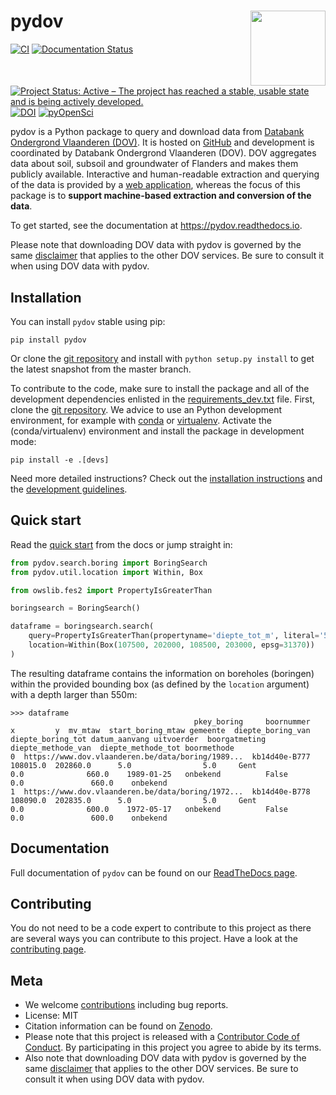 # pydov <img src="docs/_static/img/logo.png" align="right" alt="" width="120">

[![CI](https://github.com/DOV-Vlaanderen/pydov/actions/workflows/ci.yml/badge.svg?branch=master)](https://github.com/DOV-Vlaanderen/pydov/actions/workflows/ci.yml) [![Documentation Status](https://readthedocs.org/projects/pydov/badge/?version=latest)](https://pydov.readthedocs.io/en/latest/?badge=latest) [![Project Status: Active – The project has reached a stable, usable state and is being actively developed.](https://www.repostatus.org/badges/latest/active.svg)](https://www.repostatus.org/#active) [![DOI](https://zenodo.org/badge/DOI/10.5281/zenodo.2788680.svg)](https://doi.org/10.5281/zenodo.2788680) [![pyOpenSci](https://img.shields.io/badge/PyOpenSci-Peer%20Reviewed-success.svg)](https://github.com/pyOpenSci/software-review/issues/19)

pydov is a Python package to query and download data from [Databank Ondergrond Vlaanderen (DOV)](https://www.dov.vlaanderen.be). It is hosted on [GitHub](https://github.com/DOV-Vlaanderen/pydov) and development is coordinated by Databank Ondergrond Vlaanderen (DOV). DOV aggregates data about soil, subsoil and groundwater of Flanders and makes them publicly available. Interactive and human-readable extraction and querying of the data is provided by a [web application](https://www.dov.vlaanderen.be/portaal/?module=verkenner#ModulePage), whereas the focus of this package is to **support machine-based extraction and conversion of the data**.

To get started, see the documentation at https://pydov.readthedocs.io.

Please note that downloading DOV data with pydov is governed by the same [disclaimer](https://www.dov.vlaanderen.be/page/disclaimer) that applies to the other DOV services. Be sure to consult it when using DOV data with pydov.

## Installation

You can install `pydov` stable using pip:

```shell script
pip install pydov
```

Or clone the [git repository](https://github.com/DOV-Vlaanderen/pydov) and install with `python setup.py install` to get the latest snapshot from the master branch.

To contribute to the code, make sure to install the package and all of the development dependencies enlisted in the
[requirements_dev.txt](requirements_dev.txt) file. First, clone the [git repository](https://github.com/DOV-Vlaanderen/pydov).
We advice to use an Python development environment, for example with [conda](https://docs.conda.io/en/latest/miniconda.html) or
[virtualenv](https://virtualenv.pypa.io/en/latest/). Activate the (conda/virtualenv) environment and
install the package in development mode:

```shell script
pip install -e .[devs]
```

Need more detailed instructions? Check out the [installation instructions](https://pydov.readthedocs.io/en/stable/installation.html) and the [development guidelines](https://pydov.readthedocs.io/en/stable/development.html).

## Quick start

Read the [quick start](https://pydov.readthedocs.io/en/stable/quickstart.html) from the docs or jump straight in:

```python
from pydov.search.boring import BoringSearch
from pydov.util.location import Within, Box

from owslib.fes2 import PropertyIsGreaterThan

boringsearch = BoringSearch()

dataframe = boringsearch.search(
    query=PropertyIsGreaterThan(propertyname='diepte_tot_m', literal='550'),
    location=Within(Box(107500, 202000, 108500, 203000, epsg=31370))
)
```

The resulting dataframe contains the information on boreholes (boringen) within the provided bounding box (as defined by the `location` argument)
with a depth larger than 550m:
```
>>> dataframe
                                         pkey_boring     boornummer         x         y  mv_mtaw  start_boring_mtaw gemeente  diepte_boring_van  diepte_boring_tot datum_aanvang uitvoerder  boorgatmeting  diepte_methode_van  diepte_methode_tot boormethode
0  https://www.dov.vlaanderen.be/data/boring/1989...  kb14d40e-B777  108015.0  202860.0      5.0                5.0     Gent                0.0              660.0    1989-01-25   onbekend          False                 0.0               660.0    onbekend
1  https://www.dov.vlaanderen.be/data/boring/1972...  kb14d40e-B778  108090.0  202835.0      5.0                5.0     Gent                0.0              600.0    1972-05-17   onbekend          False                 0.0               600.0    onbekend
```


## Documentation

Full documentation of `pydov` can be found on our [ReadTheDocs page](https://pydov.readthedocs.io).

## Contributing

You do not need to be a code expert to contribute to this project as there are several ways you can contribute to
this project. Have a look at the [contributing page](https://pydov.readthedocs.io/en/latest/contributing.html).

## Meta

- We welcome [contributions](.github/CONTRIBUTING.rst) including bug reports.
- License: MIT
- Citation information can be found on [Zenodo](https://doi.org/10.5281/zenodo.2788680).
- Please note that this project is released with a [Contributor Code of Conduct](.github/CODE_OF_CONDUCT.rst). By participating in this project you agree to abide by its terms.
- Also note that downloading DOV data with pydov is governed by the same [disclaimer](https://www.dov.vlaanderen.be/page/disclaimer) that applies to the other DOV services. Be sure to consult it when using DOV data with pydov.
